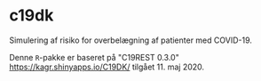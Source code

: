 # c19dk

Simulering af risiko for overbelægning af patienter med COVID-19.

Denne `R`-pakke er baseret på "C19REST 0.3.0" <https://kagr.shinyapps.io/C19DK/> tilgået 11. maj 2020.
